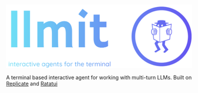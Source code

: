 <br>
<br>
<p align="center">
  <img src="logo.png" width="600"/>
</p>

A terminal based interactive agent for working with multi-turn LLMs.
Built on [Replicate](https://replicate.com/) and [Ratatui](https://ratatui.rs/)
